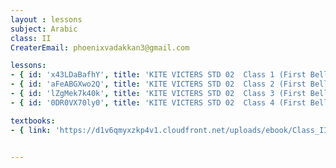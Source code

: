 ```yaml
--- 
layout : lessons 
subject: Arabic
class: II
CreaterEmail: phoenixvadakkan3@gmail.com

lessons: 
- { id: 'x43LDaBafhY', title: 'KITE VICTERS STD 02  Class 1 (First Bell-ഫസ്റ്റ് ബെല്‍)' }
- { id: 'aFeABGXwo2Q', title: 'KITE VICTERS STD 02  Class 2 (First Bell-ഫസ്റ്റ് ബെല്‍)' }
- { id: 'lZgMek7k40k', title: 'KITE VICTERS STD 02  Class 3 (First Bell-ഫസ്റ്റ് ബെല്‍)' }
- { id: '0DR0VX70ly0', title: 'KITE VICTERS STD 02  Class 4 (First Bell-ഫസ്റ്റ് ബെല്‍)' }

textbooks:
- { link: 'https://d1v6qmyxzkp4v1.cloudfront.net/uploads/ebook/Class_II/KeralaReaderArabic/KeralaArabicReader.pdf', title: 'Arabic Part -1' , medium: '' }


---
```

